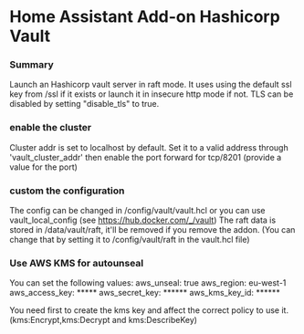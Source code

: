 # Home Assistant Add-on Hashicorp Vault

### Summary

Launch an Hashicorp vault server in raft mode. 
It uses using the default ssl key from /ssl if it exists or launch it in insecure http mode if not.
TLS can be disabled by setting "disable_tls" to true.

### enable the cluster
Cluster addr is set to localhost by default. 
Set it to a valid address through 'vault_cluster_addr' then enable the port forward for tcp/8201 (provide a value for the port)

### custom the configuration
The config can be changed in /config/vault/vault.hcl
or you can use vault_local_config (see https://hub.docker.com/_/vault)
The raft data is stored in /data/vault/raft, it'll be removed if you remove the addon. (You can change that by setting it to /config/vault/raft in the vault.hcl file)

### Use AWS KMS for autounseal
You can set the following values:
aws_unseal: true
aws_region: eu-west-1
aws_access_key: *****
aws_secret_key: ******
aws_kms_key_id: ******

You need first to create the kms key and affect the correct policy to use it. 
(kms:Encrypt,kms:Decrypt and kms:DescribeKey)